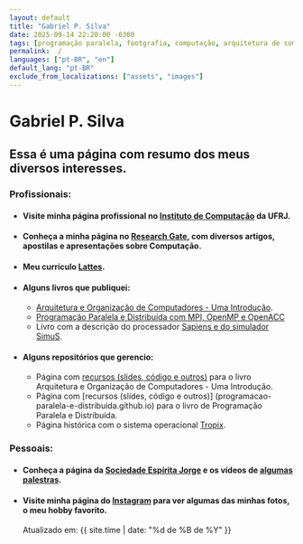 ```yaml
---
layout: default
title: "Gabriel P. Silva"
date: 2025-09-14 22:20:00 -0300
tags: [programação paralela, footgrafia, computação, arquitetura de computadores, organização de computadores, libguagem de montagem, computador, sistemas operacionais, javasccript, computer, computer architecture, multithreading, processor, parallel, operating systems, unix, linux, accessibility, parallel programing, MPI, PVM, OpenMP, digital, circuits]
permalink:  /
languages: ["pt-BR", "en"]
default_lang: "pt-BR"
exclude_from_localizations: ["assets", "images"]
---
```


# Gabriel P. Silva

## Essa é uma página com resumo dos meus diversos interesses. 

### Profissionais:

- #### Visite minha página profissional no [Instituto de Computação](https://www.ic.ufrj.br/~gabriel) da UFRJ.

- #### Conheça a minha página no [Research Gate](https://www.researchgate.net/profile/Gabriel-Silva-130), com diversos artigos, apostilas e apresentações sobre Computação.
- #### Meu currículo [Lattes]( http://lattes.cnpq.br/8636301961155552).
  
- #### Alguns livros que publiquei:
  - [Arquitetura e Organização de Computadores - Uma Introdução](https://www.grupogen.com.br/livro-arquitetura-e-organizacao-de-computadores-uma-introducao-gabriel-pereira-da-silva-e-jose-antonio-dos-santos-borges-editora-ltc-9788521638650).
  - [Programação Paralela e Distribuída com MPI, OpenMP e OpenACC](https://www.casadocodigo.com.br/products/livro-programacao-paralela)
  - Livro com a descrição do processador [Sapiens e do simulador SimuS](https://www.amazon.com.br/SimuS-Simulador-Didático-Arquitetura-Computadores/dp/1973359707).
    
- #### Alguns repositórios que gerencio:
  - Página com [recursos (slides, código e outros)](https://simulador-simus.github.io) para o livro Arquitetura e Organização de Computadores - Uma Introdução.
  - Página com [recursos (slides, código e outros)] (programacao-paralela-e-distribuida.github.io) para o livro de Programação Paralela e Distribuída. 
  - Página histórica com o sistema operacional [Tropix](https://tropix-ufrj.github.io).
    
### Pessoais:

- #### Conheça a página da [Sociedade Espírita Jorge](https://wwww.sej.org.br) e os vídeos de [algumas palestras](https://www.youtube.com/c/SociedadeEspíritaJorge/streams).
- #### Visite minha página do [Instagram](https://www.instagram.com/gpsilva2003) para ver algumas das minhas fotos, o meu hobby favorito.

  Atualizado em: {{ site.time | date: "%d de %B de %Y" }}
